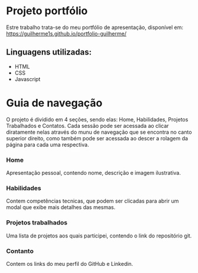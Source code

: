 # Projeto portfólio

Estre trabalho trata-se do meu portfólio de apresentação, disponível em: https://guilherme1s.github.io/portfolio-guilherme/

## Linguagens utilizadas:

- HTML
- CSS
- Javascript

# Guia de navegação

O projeto é dividido em 4 seções, sendo elas: Home, Habilidades, Projetos Trabalhados e Contatos. Cada sessão pode ser acessada ao clicar diratamente nelas através do munu de navegação que se encontra no canto superior direito, como também pode ser acessada ao descer a rolagem da página para cada uma respectiva.

### Home
Apresentação pessoal, contendo nome, descrição e imagem ilustrativa.

### Habilidades

Contem competências tecnicas, que podem ser clicadas para abrir um modal que exibe mais detalhes das mesmas.


### Projetos trabalhados

Uma lista de projetos aos quais participei, contendo o link do repositório git.

### Contanto

Contem os links do meu perfil do GitHub e Linkedin.
